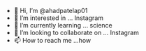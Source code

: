- 👋 Hi, I’m @ahadpatelap01
- 👀 I’m interested in ... Instagram
- 🌱 I’m currently learning ... science
- 💞️ I’m looking to collaborate on ... Instagram
- 📫 How to reach me ...how

<!---
ahadpatelap01/ahadpatelap01 is a ✨ special ✨ repository because its `README.md` (this file) appears on your GitHub profile.
You can click the Preview link to take a look at your changes.
--->
